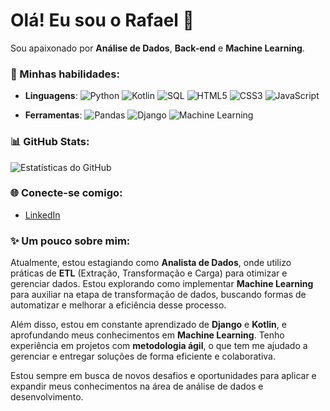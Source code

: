 # Olá! Eu sou o Rafael 👋

Sou apaixonado por **Análise de Dados**, **Back-end** e **Machine Learning**.

### 🚀 Minhas habilidades:
- **Linguagens**: 
  ![Python](https://img.shields.io/badge/-Python-3776AB?style=flat&logo=python&logoColor=white)
  ![Kotlin](https://img.shields.io/badge/-Kotlin-7F52FF?style=flat&logo=kotlin&logoColor=white)
  ![SQL](https://img.shields.io/badge/-SQL-4479A1?style=flat&logo=postgresql&logoColor=white)
  ![HTML5](https://img.shields.io/badge/-HTML5-E34F26?style=flat&logo=html5&logoColor=white)
  ![CSS3](https://img.shields.io/badge/-CSS3-1572B6?style=flat&logo=css3&logoColor=white)
  ![JavaScript](https://img.shields.io/badge/-JavaScript-F7DF1E?style=flat&logo=javascript&logoColor=black)
  
- **Ferramentas**:
  ![Pandas](https://img.shields.io/badge/-Pandas-150458?style=flat&logo=pandas&logoColor=white)
  ![Django](https://img.shields.io/badge/-Django-092E20?style=flat&logo=django&logoColor=white)
  ![Machine Learning](https://img.shields.io/badge/-Machine%20Learning-FF6F00?style=flat)

### 📊 GitHub Stats:
![Estatísticas do GitHub](https://github-readme-stats.vercel.app/api?username=RafaaelMendonca&show_icons=true&theme=dark)

### 🌐 Conecte-se comigo:
- [LinkedIn](https://www.linkedin.com/in/rafael-mendon%C3%A7a-631a7b269/)

### ✨ Um pouco sobre mim:

Atualmente, estou estagiando como **Analista de Dados**, onde utilizo práticas de **ETL** (Extração, Transformação e Carga) para otimizar e gerenciar dados. Estou explorando como implementar **Machine Learning** para auxiliar na etapa de transformação de dados, buscando formas de automatizar e melhorar a eficiência desse processo.

Além disso, estou em constante aprendizado de **Django** e **Kotlin**, e aprofundando meus conhecimentos em **Machine Learning**. Tenho experiência em projetos com **metodologia ágil**, o que tem me ajudado a gerenciar e entregar soluções de forma eficiente e colaborativa.

Estou sempre em busca de novos desafios e oportunidades para aplicar e expandir meus conhecimentos na área de análise de dados e desenvolvimento.
